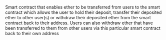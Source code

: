 Smart contract that enables ether to be transferred from users to the smart contract which allows the user to hold their deposit, transfer their deposited ether to other user(s) or withdraw their deposited ether from the smart contract back to their address. Users can also withdraw ether that have been transferred to them from other users via this particular smart contract back to their own address